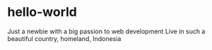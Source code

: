 # hello-world
Just a newbie with a big passion to web development
Live in such a beautiful country, homeland, Indonesia
